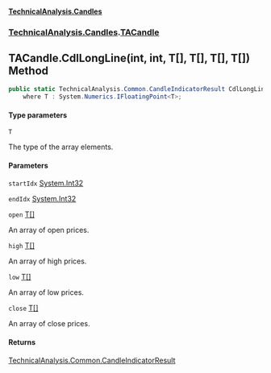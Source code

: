 #### [TechnicalAnalysis.Candles](TechnicalAnalysis.Candles.md 'TechnicalAnalysis.Candles')
### [TechnicalAnalysis.Candles](TechnicalAnalysis.Candles.md#TechnicalAnalysis.Candles 'TechnicalAnalysis.Candles').[TACandle](TACandle.md 'TechnicalAnalysis.Candles.TACandle')

## TACandle.CdlLongLine<T>(int, int, T[], T[], T[], T[]) Method

```csharp
public static TechnicalAnalysis.Common.CandleIndicatorResult CdlLongLine<T>(int startIdx, int endIdx, T[] open, T[] high, T[] low, T[] close)
    where T : System.Numerics.IFloatingPoint<T>;
```
#### Type parameters

<a name='TechnicalAnalysis.Candles.TACandle.CdlLongLine_T_(int,int,T[],T[],T[],T[]).T'></a>

`T`

The type of the array elements.
#### Parameters

<a name='TechnicalAnalysis.Candles.TACandle.CdlLongLine_T_(int,int,T[],T[],T[],T[]).startIdx'></a>

`startIdx` [System.Int32](https://docs.microsoft.com/en-us/dotnet/api/System.Int32 'System.Int32')

<a name='TechnicalAnalysis.Candles.TACandle.CdlLongLine_T_(int,int,T[],T[],T[],T[]).endIdx'></a>

`endIdx` [System.Int32](https://docs.microsoft.com/en-us/dotnet/api/System.Int32 'System.Int32')

<a name='TechnicalAnalysis.Candles.TACandle.CdlLongLine_T_(int,int,T[],T[],T[],T[]).open'></a>

`open` [T](TACandle.CdlLongLine_T_(int,int,T[],T[],T[],T[]).md#TechnicalAnalysis.Candles.TACandle.CdlLongLine_T_(int,int,T[],T[],T[],T[]).T 'TechnicalAnalysis.Candles.TACandle.CdlLongLine<T>(int, int, T[], T[], T[], T[]).T')[[]](https://docs.microsoft.com/en-us/dotnet/api/System.Array 'System.Array')

An array of open prices.

<a name='TechnicalAnalysis.Candles.TACandle.CdlLongLine_T_(int,int,T[],T[],T[],T[]).high'></a>

`high` [T](TACandle.CdlLongLine_T_(int,int,T[],T[],T[],T[]).md#TechnicalAnalysis.Candles.TACandle.CdlLongLine_T_(int,int,T[],T[],T[],T[]).T 'TechnicalAnalysis.Candles.TACandle.CdlLongLine<T>(int, int, T[], T[], T[], T[]).T')[[]](https://docs.microsoft.com/en-us/dotnet/api/System.Array 'System.Array')

An array of high prices.

<a name='TechnicalAnalysis.Candles.TACandle.CdlLongLine_T_(int,int,T[],T[],T[],T[]).low'></a>

`low` [T](TACandle.CdlLongLine_T_(int,int,T[],T[],T[],T[]).md#TechnicalAnalysis.Candles.TACandle.CdlLongLine_T_(int,int,T[],T[],T[],T[]).T 'TechnicalAnalysis.Candles.TACandle.CdlLongLine<T>(int, int, T[], T[], T[], T[]).T')[[]](https://docs.microsoft.com/en-us/dotnet/api/System.Array 'System.Array')

An array of low prices.

<a name='TechnicalAnalysis.Candles.TACandle.CdlLongLine_T_(int,int,T[],T[],T[],T[]).close'></a>

`close` [T](TACandle.CdlLongLine_T_(int,int,T[],T[],T[],T[]).md#TechnicalAnalysis.Candles.TACandle.CdlLongLine_T_(int,int,T[],T[],T[],T[]).T 'TechnicalAnalysis.Candles.TACandle.CdlLongLine<T>(int, int, T[], T[], T[], T[]).T')[[]](https://docs.microsoft.com/en-us/dotnet/api/System.Array 'System.Array')

An array of close prices.

#### Returns
[TechnicalAnalysis.Common.CandleIndicatorResult](https://docs.microsoft.com/en-us/dotnet/api/TechnicalAnalysis.Common.CandleIndicatorResult 'TechnicalAnalysis.Common.CandleIndicatorResult')